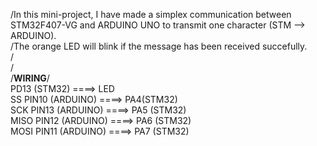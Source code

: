 /In this mini-project, I have made a simplex communication between STM32F407-VG and ARDUINO UNO to transmit one character (STM --> ARDUINO).
<br>/The orange LED will blink if the message has been received succefully.
<br>/
<br>/
<br>/****WIRING****/
<br>  PD13 (STM32) ====> LED 
<br>  SS    PIN10 (ARDUINO) ====> PA4(STM32)
<br>  SCK   PIN13 (ARDUINO) ====> PA5 (STM32)
<br>  MISO  PIN12 (ARDUINO) ====> PA6 (STM32)
<br>  MOSI  PIN11 (ARDUINO) ====> PA7 (STM32)
